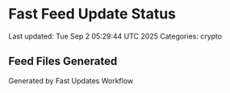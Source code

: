# Fast Feed Update Status
Last updated: Tue Sep  2 05:29:44 UTC 2025
Categories: crypto

## Feed Files Generated

Generated by Fast Updates Workflow

